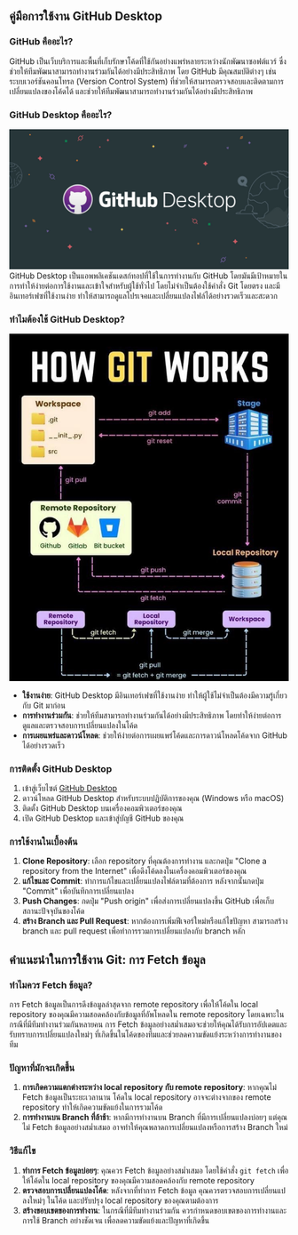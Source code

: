 ## คู่มือการใช้งาน GitHub Desktop

### GitHub คืออะไร?
GitHub เป็นเว็บบริการและพื้นที่เก็บรักษาโค้ดที่ใช้กันอย่างแพร่หลายระหว่างนักพัฒนาซอฟต์แวร์ ซึ่งช่วยให้ทีมพัฒนาสามารถทำงานร่วมกันได้อย่างมีประสิทธิภาพ โดย GitHub มีคุณสมบัติต่างๆ เช่น ระบบเวอร์ชันคอนโทรล (Version Control System) ที่ช่วยให้สามารถตรวจสอบและติดตามการเปลี่ยนแปลงของโค้ดได้ และช่วยให้ทีมพัฒนาสามารถทำงานร่วมกันได้อย่างมีประสิทธิภาพ

### GitHub Desktop คืออะไร?
![github_desktop](/image/github_desktop.jpg)
GitHub Desktop เป็นแอพพลิเคชันเดสก์ทอปที่ใช้ในการทำงานกับ GitHub โดยมันมีเป้าหมายในการทำให้ง่ายต่อการใช้งานและเข้าใจสำหรับผู้ใช้ทั่วไป โดยไม่จำเป็นต้องใช้คำสั่ง Git โดยตรง และมีอินเทอร์เฟซที่ใช้งานง่าย ทำให้สามารถดูแลโปรเจคและเปลี่ยนแปลงไฟล์ได้อย่างรวดเร็วและสะดวก

### ทำไมต้องใช้ GitHub Desktop?
![How_Git_Works](/image/How_Git_Works.jpg)
- **ใช้งานง่าย**: GitHub Desktop มีอินเทอร์เฟซที่ใช้งานง่าย ทำให้ผู้ใช้ไม่จำเป็นต้องมีความรู้เกี่ยวกับ Git มาก่อน
- **การทำงานร่วมกัน**: ช่วยให้ทีมสามารถทำงานร่วมกันได้อย่างมีประสิทธิภาพ โดยทำให้ง่ายต่อการดูแลและตรวจสอบการเปลี่ยนแปลงในโค้ด
- **การเผยแพร่และดาวน์โหลด**: ช่วยให้ง่ายต่อการเผยแพร่โค้ดและการดาวน์โหลดโค้ดจาก GitHub ได้อย่างรวดเร็ว

### การติดตั้ง GitHub Desktop
1. เข้าสู่เว็บไซต์ [GitHub Desktop](https://desktop.github.com/) 
2. ดาวน์โหลด GitHub Desktop สำหรับระบบปฏิบัติการของคุณ (Windows หรือ macOS)
3. ติดตั้ง GitHub Desktop บนเครื่องคอมพิวเตอร์ของคุณ
4. เปิด GitHub Desktop และเข้าสู่บัญชี GitHub ของคุณ

### การใช้งานในเบื้องต้น
1. **Clone Repository**: เลือก repository ที่คุณต้องการทำงาน และกดปุ่ม "Clone a repository from the Internet" เพื่อดึงโค้ดลงในเครื่องคอมพิวเตอร์ของคุณ
2. **แก้ไขและ Commit**: ทำการแก้ไขและเปลี่ยนแปลงไฟล์ตามที่ต้องการ หลังจากนั้นกดปุ่ม "Commit" เพื่อบันทึกการเปลี่ยนแปลง
3. **Push Changes**: กดปุ่ม "Push origin" เพื่อส่งการเปลี่ยนแปลงขึ้น GitHub เพื่อเก็บสถานะปัจจุบันของโค้ด
4. **สร้าง Branch และ Pull Request**: หากต้องการเพิ่มฟีเจอร์ใหม่หรือแก้ไขปัญหา สามารถสร้าง branch และ pull request เพื่อทำการรวมการเปลี่ยนแปลงกับ branch หลัก

## คำแนะนำในการใช้งาน Git: การ Fetch ข้อมูล

### ทำไมควร Fetch ข้อมูล?
การ Fetch ข้อมูลเป็นการดึงข้อมูลล่าสุดจาก remote repository เพื่อให้โค้ดใน local repository ของคุณมีความสอดคล้องกับข้อมูลที่อัพโหลดใน remote repository โดยเฉพาะในกรณีที่มีทีมทำงานร่วมกันหลายคน การ Fetch ข้อมูลอย่างสม่ำเสมอจะช่วยให้คุณได้รับการอัปเดตและรับทราบการเปลี่ยนแปลงใหม่ๆ ที่เกิดขึ้นในโค้ดของทีมและช่วยลดความขัดแย้งระหว่างการทำงานของทีม

### ปัญหาที่มักจะเกิดขึ้น
1. **การเกิดความแตกต่างระหว่าง local repository กับ remote repository**: หากคุณไม่ Fetch ข้อมูลเป็นระยะเวลานาน โค้ดใน local repository อาจจะต่างจากของ remote repository ทำให้เกิดความขัดแย้งในการรวมโค้ด
2. **การทำงานบน Branch ที่ล้าช้า**: หากมีการทำงานบน Branch ที่มีการเปลี่ยนแปลงบ่อยๆ แต่คุณไม่ Fetch ข้อมูลอย่างสม่ำเสมอ อาจทำให้คุณพลาดการเปลี่ยนแปลงหรือการสร้าง Branch ใหม่

### วิธีแก้ไข
1. **ทำการ Fetch ข้อมูลบ่อยๆ**: คุณควร Fetch ข้อมูลอย่างสม่ำเสมอ โดยใช้คำสั่ง `git fetch` เพื่อให้โค้ดใน local repository ของคุณมีความสอดคล้องกับ remote repository
2. **ตรวจสอบการเปลี่ยนแปลงโค้ด**: หลังจากที่ทำการ Fetch ข้อมูล คุณควรตรวจสอบการเปลี่ยนแปลงใหม่ๆ ในโค้ด และปรับปรุง local repository ของคุณตามต้องการ
3. **สร้างขอบเขตของการทำงาน**: ในกรณีที่มีทีมทำงานร่วมกัน ควรกำหนดขอบเขตของการทำงานและการใช้ Branch อย่างชัดเจน เพื่อลดความขัดแย้งและปัญหาที่เกิดขึ้น


